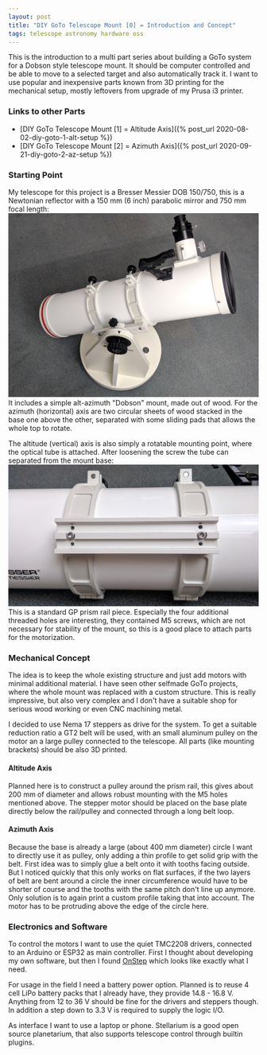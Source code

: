 ```yaml
---
layout: post
title: "DIY GoTo Telescope Mount [0] = Introduction and Concept"
tags: telescope astronomy hardware oss
---
```

This is the introduction to a multi part series about building a GoTo system for a Dobson style telescope mount. It should be computer controlled and be able to move to a selected target and also automatically track it. I want to use popular and inexpensive parts known from 3D printing for the mechanical setup, mostly leftovers from upgrade of my Prusa i3 printer.

### Links to other Parts
- [DIY GoTo Telescope Mount [1] = Altitude Axis]({% post_url 2020-08-02-diy-goto-1-alt-setup %})
- [DIY GoTo Telescope Mount [2] = Azimuth Axis]({% post_url 2020-09-21-diy-goto-2-az-setup %})

### Starting Point
My telescope for this project is a Bresser Messier DOB 150/750, this is a Newtonian reflector with a 150 mm (6 inch) parabolic mirror and 750 mm focal length:
![base telescope photo](/assets/goto-telescope/start.jpg)
It includes a simple alt-azimuth "Dobson" mount, made out of wood. For the azimuth (horizontal) axis are two circular sheets of wood stacked in the base one above the other, separated with some sliding pads that allows the whole top to rotate.

The altitude (vertical) axis is also simply a rotatable mounting point, where the optical tube is attached. After loosening the screw the tube can separated from the mount base:
![tube mount top view](/assets/goto-telescope/alt-mount-top.jpg)
This is a standard GP prism rail piece. Especially the four additional threaded holes are interesting, they contained M5 screws, which are not necessary for stability of the mount, so this is a good place to attach parts for the motorization.

### Mechanical Concept
The idea is to keep the whole existing structure and just add motors with minimal additional material. I have seen other selfmade GoTo projects, where the whole mount was replaced with a custom structure. This is really impressive, but also very complex and I don't have a suitable shop for serious wood working or even CNC machining metal.

I decided to use Nema 17 steppers as drive for the system. To get a suitable reduction ratio a GT2 belt will be used, with an small aluminum pulley on the motor an a large pulley connected to the telescope. All parts (like mounting brackets) should be also 3D printed.

#### Altitude Axis
Planned here is to construct a pulley around the prism rail, this gives about 200 mm of diameter and allows robust mounting with the M5 holes mentioned above. 
The stepper motor should be placed on the base plate directly below the rail/pulley and connected through a long belt loop.

#### Azimuth Axis
Because the base is already a large (about 400 mm diameter) circle I want to directly use it as pulley, only adding a thin profile to get solid grip with the belt. First idea was to simply glue a belt onto it with tooths facing outside. But I noticed quickly that this only works on flat surfaces, if the two layers of belt are bent around a circle the inner circumference would have to be shorter of course and the tooths with the same pitch don't line up anymore. Only solution is to again print a custom profile taking that into account.
The motor has to be protruding above the edge of the circle here.

### Electronics and Software
To control the motors I want to use the quiet TMC2208 drivers, connected to an Arduino or ESP32 as main controller. First I thought about developing my own software, but then I found [OnStep](https://github.com/hjd1964/OnStep) which looks like exactly what I need.

For usage in the field I need a battery power option. Planned is to reuse 4 cell LiPo battery packs that I already have, they provide 14.8 - 16.8 V. Anything from 12 to 36 V should be fine for the drivers and steppers though. In addition a step down to 3.3 V is required to supply the logic I/O.

As interface I want to use a laptop or phone. Stellarium is a good open source planetarium, that also supports telescope control through builtin plugins.
